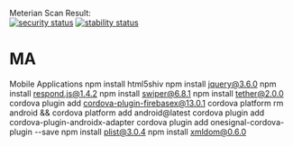 Meterian Scan Result: <br>
[![security status](https://www.meterian.com/badge/gh/roggiedc/MA/security)](https://www.meterian.com/report/gh/roggiedc/MA)
[![stability status](https://www.meterian.com/badge/gh/roggiedc/MA/stability)](https://www.meterian.com/report/gh/roggiedc/MA)

# MA
Mobile Applications
npm install html5shiv
npm install jquery@3.6.0
npm install respond.js@1.4.2
npm install swiper@6.8.1
npm install tether@2.0.0
cordova plugin add cordova-plugin-firebasex@13.0.1
cordova platform rm android && cordova platform add android@latest
cordova plugin add cordova-plugin-androidx-adapter
cordova plugin add onesignal-cordova-plugin --save
npm install plist@3.0.4
npm install xmldom@0.6.0
